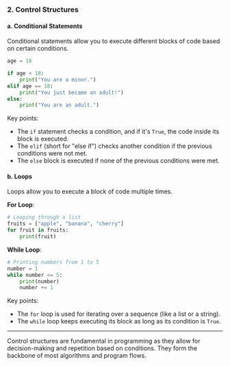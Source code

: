 ### 2. Control Structures

#### a. Conditional Statements

Conditional statements allow you to execute different blocks of code based on certain conditions.

```python
age = 18

if age < 18:
    print("You are a minor.")
elif age == 18:
    print("You just became an adult!")
else:
    print("You are an adult.")
```

Key points:
- The `if` statement checks a condition, and if it's `True`, the code inside its block is executed.
- The `elif` (short for "else if") checks another condition if the previous conditions were not met.
- The `else` block is executed if none of the previous conditions were met.

#### b. Loops

Loops allow you to execute a block of code multiple times.

**For Loop**:

```python
# Looping through a list
fruits = ["apple", "banana", "cherry"]
for fruit in fruits:
    print(fruit)
```

**While Loop**:

```python
# Printing numbers from 1 to 5
number = 1
while number <= 5:
    print(number)
    number += 1
```

Key points:
- The `for` loop is used for iterating over a sequence (like a list or a string).
- The `while` loop keeps executing its block as long as its condition is `True`.

---

Control structures are fundamental in programming as they allow for decision-making and repetition based on conditions. They form the backbone of most algorithms and program flows.
